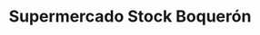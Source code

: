 ---
title: "Supermercado Stock Boquerón"
url: /san-antonio/supermercado-stock-boqueron/
shop: Supermarkt
---